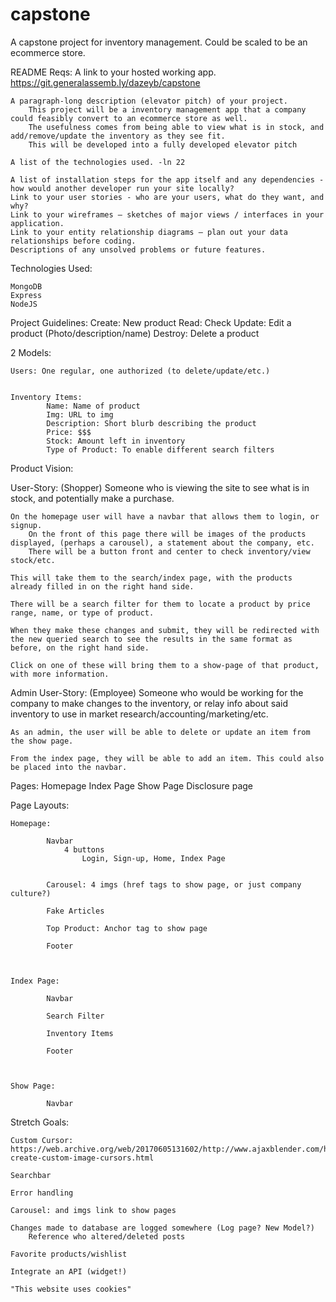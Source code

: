 # capstone
A capstone project for inventory management. Could be scaled to be an ecommerce store.

README Reqs:
    A link to your hosted working app.
        https://git.generalassemb.ly/dazeyb/capstone

    A paragraph-long description (elevator pitch) of your project.
        This project will be a inventory management app that a company could feasibly convert to an ecommerce store as well.
        The usefulness comes from being able to view what is in stock, and add/remove/update the inventory as they see fit.
        This will be developed into a fully developed elevator pitch

    A list of the technologies used. -ln 22

    A list of installation steps for the app itself and any dependencies - how would another developer run your site locally?
    Link to your user stories - who are your users, what do they want, and why?
    Link to your wireframes – sketches of major views / interfaces in your application.
    Link to your entity relationship diagrams – plan out your data relationships before coding.
    Descriptions of any unsolved problems or future features.


Technologies Used:

    MongoDB
    Express
    NodeJS


Project Guidelines:
    Create: New product
    Read: Check
    Update: Edit a product (Photo/description/name)
    Destroy: Delete a product

2 Models:

    Users: One regular, one authorized (to delete/update/etc.)


    Inventory Items:
            Name: Name of product
            Img: URL to img
            Description: Short blurb describing the product
            Price: $$$
            Stock: Amount left in inventory
            Type of Product: To enable different search filters


Product Vision: 


User-Story: (Shopper)
Someone who is viewing the site to see what is in stock, and potentially make a purchase.

    On the homepage user will have a navbar that allows them to login, or signup. 
        On the front of this page there will be images of the products displayed, (perhaps a carousel), a statement about the company, etc.
        There will be a button front and center to check inventory/view stock/etc.

    This will take them to the search/index page, with the products already filled in on the right hand side.

    There will be a search filter for them to locate a product by price range, name, or type of product.

    When they make these changes and submit, they will be redirected with the new queried search to see the results in the same format as before, on the right hand side.

    Click on one of these will bring them to a show-page of that product, with more information.



Admin User-Story: (Employee)
Someone who would be working for the company to make changes to the inventory, or relay info about said inventory to use in market research/accounting/marketing/etc.
        
    As an admin, the user will be able to delete or update an item from the show page.

    From the index page, they will be able to add an item. This could also be placed into the navbar.


Pages: 
    Homepage
    Index Page
    Show Page
    Disclosure page


Page Layouts:

    Homepage:

            Navbar
                4 buttons
                    Login, Sign-up, Home, Index Page


            Carousel: 4 imgs (href tags to show page, or just company culture?)

            Fake Articles

            Top Product: Anchor tag to show page

            Footer



    Index Page:
        
            Navbar

            Search Filter

            Inventory Items

            Footer



    Show Page:

            Navbar
    


Stretch Goals: 

    Custom Cursor: https://web.archive.org/web/20170605131602/http://www.ajaxblender.com/howto-create-custom-image-cursors.html

    Searchbar

    Error handling

    Carousel: and imgs link to show pages

    Changes made to database are logged somewhere (Log page? New Model?)
        Reference who altered/deleted posts
    
    Favorite products/wishlist

    Integrate an API (widget!)

    "This website uses cookies"
